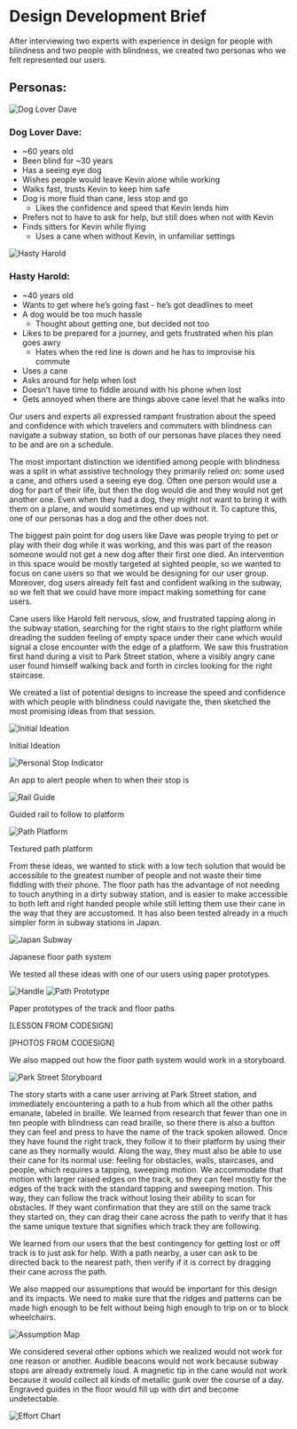 # Design Development Brief
After interviewing two experts with experience in design for people with blindness and two people with blindness, we 
created two personas who we felt represented our users.

## Personas:

![Dog Lover Dave](dave.jpg)

### Dog Lover Dave:
* ~60 years old
* Been blind for ~30 years
* Has a seeing eye dog
* Wishes people would leave Kevin alone while working
* Walks fast, trusts Kevin to keep him safe
* Dog is more fluid than cane, less stop and go
  * Likes the confidence and speed that Kevin lends him
* Prefers not to have to ask for help, but still does when not with Kevin
* Finds sitters for Kevin while flying
  * Uses a cane when without Kevin, in unfamiliar settings
  
![Hasty Harold](harold.jpeg)

### Hasty Harold:
* ~40 years old
* Wants to get where he’s going fast - he’s got deadlines to meet
* A dog would be too much hassle
  * Thought about getting one, but decided not too
* Likes to be prepared for a journey, and gets frustrated when his plan goes awry
  * Hates when the red line is down and he has to improvise his commute
* Uses a cane
* Asks around for help when lost
* Doesn’t have time to fiddle around with his phone when lost
* Gets annoyed when there are things above cane level that he walks into

Our users and experts all expressed rampant frustration about the speed and confidence with which travelers and commuters
with blindness can navigate a subway station, so both of our personas have places they need to be and are on a schedule.

The most important distinction we identified among people with blindness was a split in what assistive technology they
primarily relied on: some used a cane, and others used a seeing eye dog. Often one person would use a dog for part of 
their life, but then the dog would die and they would not get another one. Even when they had a dog, they might not want
to bring it with them on a plane, and would sometimes end up without it. To capture this, one of our personas has a dog
and the other does not.

The biggest pain point for dog users like Dave was people trying to pet or play with their dog while it was working, and
this was part of the reason someone would not get a new dog after their first one died. An intervention in this space
would be mostly targeted at sighted people, so we wanted to focus on cane users so that we would be designing for our 
user group. Moreover, dog users already felt fast and confident walking in the subway, so we felt that we could have 
more impact making something for cane users.

Cane users like Harold felt nervous, slow, and frustrated tapping along in the subway station, searching for the right 
stairs to the right platform while dreading the sudden feeling of empty space under their cane which would signal a 
close encounter with the edge of a platform. We saw this frustration first hand during a visit to Park Street station, 
where a visibly angry cane user found himself walking back and forth in circles looking for the right staircase.

We created a list of potential designs to increase the speed and confidence with which people with blindness could 
navigate the, then sketched the most promising ideas from that session.

![Initial Ideation](Ideation.jpg)

Initial Ideation

![Personal Stop Indicator](app.jpg)

An app to alert people when to when their stop is

![Rail Guide](rail.jpg)

Guided rail to follow to platform

![Path Platform](path.jpg)

Textured path platform 

From these ideas, we wanted to stick with a low tech solution that would be accessible to the greatest number of people 
and not waste their time fiddling with their phone. The floor path has the advantage of not needing to touch anything 
in a dirty subway station, and is easier to make accessible to both left and right handed people while still letting 
them use their cane in the way that they are accustomed. It has also been tested already in a much simpler form in 
subway stations in Japan.

![Japan Subway](subway.jpg)

Japanese floor path system

We tested all these ideas with one of our users using paper prototypes.

![Handle](handle.jpg) ![Path Prototype](path_proto.jpg)

Paper prototypes of the track and floor paths

[LESSON FROM CODESIGN]

[PHOTOS FROM CODESIGN]

We also mapped out how the floor path system would work in a storyboard.

![Park Street Storyboard](storyboard.jpg)

The story starts with a cane user arriving at Park Street station, and immediately encountering a path to a hub from
which all the other paths emanate, labeled in braille. We learned from research that fewer than one in ten people with
blindness can read braille, so there there is also a button they can feel and press to have the name of the track 
spoken allowed. Once they have found the right track, they follow it to their platform by using their cane as they 
normally would. Along the way, they must also be able to use their cane for its normal use: feeling for obstacles, 
walls, staircases, and people, which requires a tapping, sweeping motion. We accommodate that motion with larger raised 
edges on the track, so they can feel mostly for the edges of the track with the standard tapping and sweeping motion. 
This way, they can follow the track without losing their ability to scan for obstacles. If they want confirmation that 
they are still on the same track they started on, they can drag their cane across the path to verify that it has the 
same unique texture that signifies which track they are following.

We learned from our users that the best contingency for getting lost or off track is to just ask for help. With a path 
nearby, a user can ask to be directed back to the nearest path, then verify if it is correct by dragging their cane 
across the path.

We also mapped our assumptions that would be important for this design and its impacts. We need to make sure that the
ridges and patterns can be made high enough to be felt without being high enough to trip on or to block wheelchairs. 

![Assumption Map](assumptions.jpg)

We considered several other options which we realized would not work for one reason or another. Audible beacons would
not work because subway stops are already extremely loud. A magnetic tip in the cane would not work because it would 
collect all kinds of metallic gunk over the course of a day. Engraved guides in the floor would fill up with dirt and 
become undetectable. 

![Effort Chart](effort_chart.png)

























